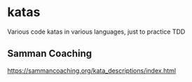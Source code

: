 # katas
Various code katas in various languages, just to practice TDD

## Samman Coaching
https://sammancoaching.org/kata_descriptions/index.html